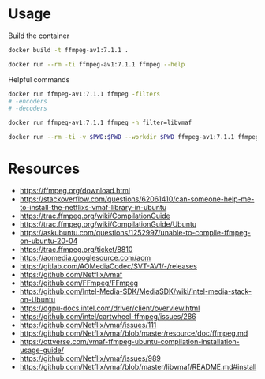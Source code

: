 # Usage

Build the container

```bash
docker build -t ffmpeg-av1:7.1.1 .

docker run --rm -ti ffmpeg-av1:7.1.1 ffmpeg --help
```

Helpful commands

```bash
docker run ffmpeg-av1:7.1.1 ffmpeg -filters
# -encoders
# -decoders

docker run ffmpeg-av1:7.1.1 ffmpeg -h filter=libvmaf

docker run --rm -ti -v $PWD:$PWD --workdir $PWD ffmpeg-av1:7.1.1 ffmpeg -i data/sample__240__libx264__aac__30s__video.mkv -i data/sample__240__libx264__aac__30s__video.mkv -lavfi libvmaf -f null -
```

# Resources

- https://ffmpeg.org/download.html
- https://stackoverflow.com/questions/62061410/can-someone-help-me-to-install-the-netflixs-vmaf-library-in-ubuntu
- https://trac.ffmpeg.org/wiki/CompilationGuide
- https://trac.ffmpeg.org/wiki/CompilationGuide/Ubuntu
- https://askubuntu.com/questions/1252997/unable-to-compile-ffmpeg-on-ubuntu-20-04
- https://trac.ffmpeg.org/ticket/8810
- https://aomedia.googlesource.com/aom
- https://gitlab.com/AOMediaCodec/SVT-AV1/-/releases
- https://github.com/Netflix/vmaf
- https://github.com/FFmpeg/FFmpeg
- https://github.com/Intel-Media-SDK/MediaSDK/wiki/Intel-media-stack-on-Ubuntu
- https://dgpu-docs.intel.com/driver/client/overview.html
- https://github.com/intel/cartwheel-ffmpeg/issues/286
- https://github.com/Netflix/vmaf/issues/111
- https://github.com/Netflix/vmaf/blob/master/resource/doc/ffmpeg.md
- https://ottverse.com/vmaf-ffmpeg-ubuntu-compilation-installation-usage-guide/
- https://github.com/Netflix/vmaf/issues/989
- https://github.com/Netflix/vmaf/blob/master/libvmaf/README.md#install